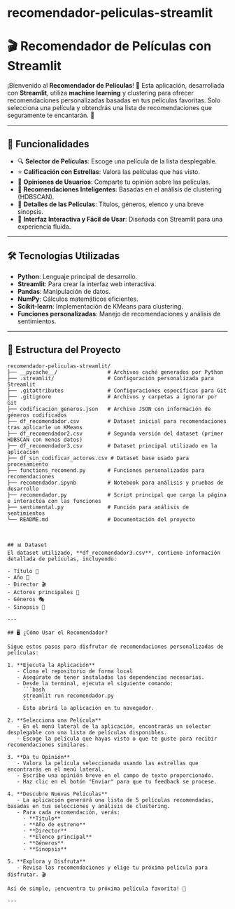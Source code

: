 # recomendador-peliculas-streamlit
 # 🎬 Recomendador de Películas con Streamlit

¡Bienvenido al **Recomendador de Películas**! 🍿 Esta aplicación, desarrollada con **Streamlit**, utiliza **machine learning** y clustering para ofrecer recomendaciones personalizadas basadas en tus películas favoritas. Solo selecciona una película y obtendrás una lista de recomendaciones que seguramente te encantarán. 🌟

---

## 🚀 Funcionalidades

- 🔍 **Selector de Películas**: Escoge una película de la lista desplegable.
- ⭐ **Calificación con Estrellas**: Valora las películas que has visto.
- 💬 **Opiniones de Usuarios**: Comparte tu opinión sobre las películas.
- 🤖 **Recomendaciones Inteligentes**: Basadas en el análisis de clustering (HDBSCAN).
- 📜 **Detalles de las Películas**: Títulos, géneros, elenco y una breve sinopsis.
- 🎨 **Interfaz Interactiva y Fácil de Usar**: Diseñada con Streamlit para una experiencia fluida.

---

## 🛠️ Tecnologías Utilizadas

- **Python**: Lenguaje principal de desarrollo.
- **Streamlit**: Para crear la interfaz web interactiva.
- **Pandas**: Manipulación de datos.
- **NumPy**: Cálculos matemáticos eficientes.
- **Scikit-learn**: Implementación de KMeans para clustering.
- **Funciones personalizadas**: Manejo de recomendaciones y análisis de sentimientos.

---

## 📁 Estructura del Proyecto

```plaintext
recomendador-peliculas-streamlit/
├── __pycache__/                # Archivos caché generados por Python
├── .streamlit/                 # Configuración personalizada para Streamlit
├── .gitattributes              # Configuraciones específicas para Git
├── .gitignore                  # Archivos y carpetas a ignorar por Git
├── codificacion_generos.json   # Archivo JSON con información de géneros codificados
├── df_recomendador.csv         # Dataset inicial para recomendaciones tras aplicarle un KMeans
├── df_recomendador2.csv        # Segunda versión del dataset (primer HDBSCAN con menos datos)
├── df_recomendador3.csv        # Dataset principal utilizado en la aplicación
├── df_sin_codificar_actores.csv # Dataset base usado para procesamiento
├── functions_recomend.py       # Funciones personalizadas para recomendaciones
├── recomendador.ipynb          # Notebook para análisis y pruebas de desarrollo
├── recomendador.py             # Script principal que carga la página e interactúa con las funciones
├── sentimental.py              # Función para análisis de sentimientos
└── README.md                   # Documentación del proyecto



## 📊 Dataset
El dataset utilizado, **df_recomendador3.csv**, contiene información detallada de películas, incluyendo:

- Título 🎥
- Año 📆
- Director 🎬
- Actores principales 👥
- Géneros 🎭
- Sinopsis 📝

---

## 🖥️ ¿Cómo Usar el Recomendador?

Sigue estos pasos para disfrutar de recomendaciones personalizadas de películas:

1. **Ejecuta la Aplicación**  
   - Clona el repositorio de forma local
   - Asegúrate de tener instaladas las dependencias necesarias. 
   - Desde la terminal, ejecuta el siguiente comando:  
     ```bash
     streamlit run recomendador.py
     ```
   - Esto abrirá la aplicación en tu navegador.

2. **Selecciona una Película**  
   - En el menú lateral de la aplicación, encontrarás un selector desplegable con una lista de películas disponibles.  
   - Escoge la película que hayas visto o que te guste para recibir recomendaciones similares.

3. **Da tu Opinión**  
   - Valora la película seleccionada usando las estrellas que encontrarás en el menú lateral.  
   - Escribe una opinión breve en el campo de texto proporcionado.  
   - Haz clic en el botón "Enviar" para que tu feedback se procese.

4. **Descubre Nuevas Películas**  
   - La aplicación generará una lista de 5 películas recomendadas, basadas en tus selecciones y análisis de clustering.  
   - Para cada recomendación, verás:
     - **Título**  
     - **Año de estreno**  
     - **Director**  
     - **Elenco principal**  
     - **Géneros**  
     - **Sinopsis**  

5. **Explora y Disfruta**  
   - Revisa las recomendaciones y elige tu próxima película para disfrutar. 🎬 

Así de simple, ¡encuentra tu próxima película favorita! 🍿

---
